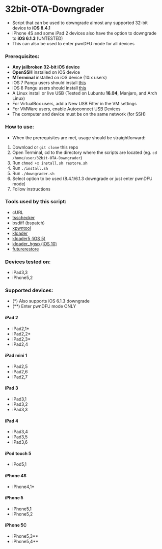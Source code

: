 # 32bit-OTA-Downgrader
- Script that can be used to downgrade almost any supported 32-bit device to **iOS 8.4.1**
- iPhone 4S and some iPad 2 devices also have the option to downgrade to **iOS 6.1.3** (UNTESTED)
- This can also be used to enter pwnDFU mode for all devices

### Prerequisites:
- **Any jailbroken 32-bit iOS device**
- **OpenSSH** installed on iOS device
- **MTerminal** installed on iOS device (10.x users)
- iOS 7 Pangu users should install [this](http://apt.saurik.com/debs/io.pangu.axe7_0.3_iphoneos-arm.deb)
- iOS 8 Pangu users should install [this](http://apt.saurik.com/debs/io.pangu.xuanyuansword8_0.5_iphoneos-arm.deb)
- A Linux install or live USB (Tested on Lubuntu **16.04**, Manjaro, and Arch Linux)
- For VirtualBox users, add a New USB Filter in the VM settings
- For VMWare users, enable Autoconnect USB Devices
- The computer and device must be on the same network (for SSH)

### How to use:
- When the prerequisites are met, usage should be straightforward:
1. Download or `git clone` this repo
2. Open Terminal, cd to the directory where the scripts are located (eg. `cd /home/user/32bit-OTA-Downgrader`)
3. Run `chmod +x install.sh restore.sh`
4. Run `./install.sh`
5. Run `./downgrader.sh`
6. Select option to be used (8.4.1/6.1.3 downgrade or just enter pwnDFU mode)
6. Follow instructions

### Tools used by this script:
- cURL
- [tsschecker](https://github.com/tihmstar/tsschecker)
- bsdiff (bspatch)
- [xpwntool](https://www.youtube.com/watch?v=fh0tB6fp0Sc)
- [kloader](https://www.youtube.com/watch?v=fh0tB6fp0Sc)
- [kloader5 (iOS 5)](http://www.pmbonneau.com/cydia/)
- [kloader_hgsp (iOS 10)](https://twitter.com/nyan_satan/status/945203180522045440)
- [futurerestore](https://github.com/tihmstar/futurerestore)

### Devices tested on:
- iPad3,3
- iPhone5,2

### Supported devices:

- (*) Also supports iOS 6.1.3 downgrade
- (**) Enter pwnDFU mode ONLY

#### iPad 2
- iPad2,1* 
- iPad2,2*
- iPad2,3*
- iPad2,4

#### iPad mini 1
- iPad2,5
- iPad2,6
- iPad2,7

#### iPad 3
- iPad3,1
- iPad3,2
- iPad3,3

#### iPad 4
- iPad3,4
- iPad3,5
- iPad3,6

#### iPod touch 5
- iPod5,1

#### iPhone 4S
- iPhone4,1*

#### iPhone 5
- iPhone5,1
- iPhone5,2

#### iPhone 5C
- iPhone5,3**
- iPhone5,4**

